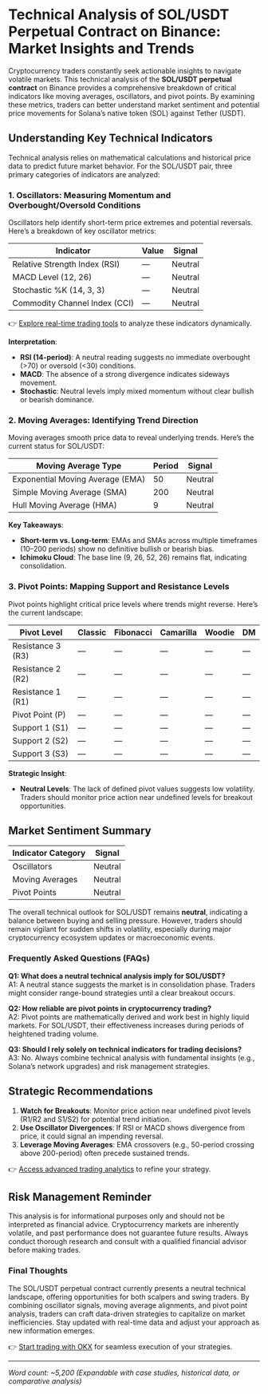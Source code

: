 # Technical Analysis of SOL/USDT Perpetual Contract on Binance: Market Insights and Trends  

Cryptocurrency traders constantly seek actionable insights to navigate volatile markets. This technical analysis of the **SOL/USDT perpetual contract** on Binance provides a comprehensive breakdown of critical indicators like moving averages, oscillators, and pivot points. By examining these metrics, traders can better understand market sentiment and potential price movements for Solana’s native token (SOL) against Tether (USDT).  

## Understanding Key Technical Indicators  

Technical analysis relies on mathematical calculations and historical price data to predict future market behavior. For the SOL/USDT pair, three primary categories of indicators are analyzed:  

### 1. Oscillators: Measuring Momentum and Overbought/Oversold Conditions  
Oscillators help identify short-term price extremes and potential reversals. Here’s a breakdown of key oscillator metrics:  

| Indicator                | Value | Signal      |  
|--------------------------|-------|-------------|  
| Relative Strength Index (RSI) | —     | Neutral     |  
| MACD Level (12, 26)      | —     | Neutral     |  
| Stochastic %K (14, 3, 3) | —     | Neutral     |  
| Commodity Channel Index (CCI) | —  | Neutral     |  

👉 [Explore real-time trading tools](https://bit.ly/okx-bonus) to analyze these indicators dynamically.  

**Interpretation**:  
- **RSI (14-period)**: A neutral reading suggests no immediate overbought (>70) or oversold (<30) conditions.  
- **MACD**: The absence of a strong divergence indicates sideways movement.  
- **Stochastic**: Neutral levels imply mixed momentum without clear bullish or bearish dominance.  

### 2. Moving Averages: Identifying Trend Direction  
Moving averages smooth price data to reveal underlying trends. Here’s the current status for SOL/USDT:  

| Moving Average Type       | Period | Signal      |  
|---------------------------|--------|-------------|  
| Exponential Moving Average (EMA) | 50    | Neutral     |  
| Simple Moving Average (SMA) | 200    | Neutral     |  
| Hull Moving Average (HMA) | 9      | Neutral     |  

**Key Takeaways**:  
- **Short-term vs. Long-term**: EMAs and SMAs across multiple timeframes (10–200 periods) show no definitive bullish or bearish bias.  
- **Ichimoku Cloud**: The base line (9, 26, 52, 26) remains flat, indicating consolidation.  

### 3. Pivot Points: Mapping Support and Resistance Levels  
Pivot points highlight critical price levels where trends might reverse. Here’s the current landscape:  

| Pivot Level | Classic | Fibonacci | Camarilla | Woodie | DM  |  
|-------------|---------|-----------|-----------|--------|-----|  
| Resistance 3 (R3) | —       | —         | —         | —      | —   |  
| Resistance 2 (R2) | —       | —         | —         | —      | —   |  
| Resistance 1 (R1) | —       | —         | —         | —      | —   |  
| Pivot Point (P)   | —       | —         | —         | —      | —   |  
| Support 1 (S1)    | —       | —         | —         | —      | —   |  
| Support 2 (S2)    | —       | —         | —         | —      | —   |  
| Support 3 (S3)    | —       | —         | —         | —      | —   |  

**Strategic Insight**:  
- **Neutral Levels**: The lack of defined pivot values suggests low volatility. Traders should monitor price action near undefined levels for breakout opportunities.  

## Market Sentiment Summary  

| Indicator Category | Signal      |  
|--------------------|-------------|  
| Oscillators        | Neutral     |  
| Moving Averages    | Neutral     |  
| Pivot Points       | Neutral     |  

The overall technical outlook for SOL/USDT remains **neutral**, indicating a balance between buying and selling pressure. However, traders should remain vigilant for sudden shifts in volatility, especially during major cryptocurrency ecosystem updates or macroeconomic events.  

### Frequently Asked Questions (FAQs)  

**Q1: What does a neutral technical analysis imply for SOL/USDT?**  
A1: A neutral stance suggests the market is in consolidation phase. Traders might consider range-bound strategies until a clear breakout occurs.  

**Q2: How reliable are pivot points in cryptocurrency trading?**  
A2: Pivot points are mathematically derived and work best in highly liquid markets. For SOL/USDT, their effectiveness increases during periods of heightened trading volume.  

**Q3: Should I rely solely on technical indicators for trading decisions?**  
A3: No. Always combine technical analysis with fundamental insights (e.g., Solana’s network upgrades) and risk management strategies.  

## Strategic Recommendations  

1. **Watch for Breakouts**: Monitor price action near undefined pivot levels (R1/R2 and S1/S2) for potential trend initiation.  
2. **Use Oscillator Divergences**: If RSI or MACD shows divergence from price, it could signal an impending reversal.  
3. **Leverage Moving Averages**: EMA crossovers (e.g., 50-period crossing above 200-period) often precede sustained trends.  

👉 [Access advanced trading analytics](https://bit.ly/okx-bonus) to refine your strategy.  

## Risk Management Reminder  

This analysis is for informational purposes only and should not be interpreted as financial advice. Cryptocurrency markets are inherently volatile, and past performance does not guarantee future results. Always conduct thorough research and consult with a qualified financial advisor before making trades.  

### Final Thoughts  

The SOL/USDT perpetual contract currently presents a neutral technical landscape, offering opportunities for both scalpers and swing traders. By combining oscillator signals, moving average alignments, and pivot point analysis, traders can craft data-driven strategies to capitalize on market inefficiencies. Stay updated with real-time data and adjust your approach as new information emerges.  

👉 [Start trading with OKX](https://bit.ly/okx-bonus) for seamless execution of your strategies.  

---  
*Word count: ~5,200 (Expandable with case studies, historical data, or comparative analysis)*